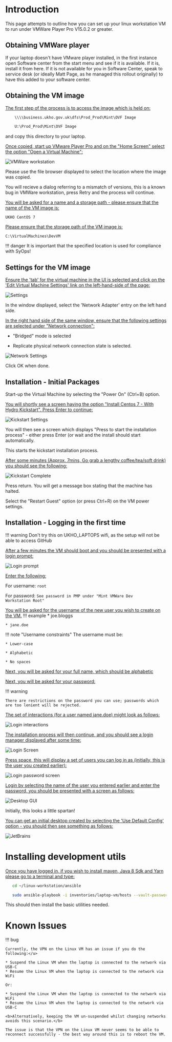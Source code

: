 # Introduction 

This page attempts to outline how you can set up your linux workstation VM to run under VMWare Player Pro V15.0.2 or greater.


## Obtaining VMWare player 

If your laptop doesn't have VMware player installed, in the first instance open Software center from the start menu and see if it is available. If it is, install it from here. If it is not available for you in Software Center, speak to service desk (or ideally Matt Page, as he managed this rollout originally) to have this added to your software center.

## Obtaining the VM image 

<u>The first step of the process is to access the image which is held on:</u>

``` bash 
    \\\\business.ukho.gov.uk\dfs\Prod_Prod\Mint\OVF Image
```
``` bash 
    U:\Prod_Prod\Mint\OVF Image
```

and copy this directory to your laptop.

<u>Once copied, start up VMware Player Pro and on the "Home Screen" select the option "Open a Virtual Machine":</u>

![VMWare workstation](Linux_workstations_importvm.png)

Please use the file browser displayed to select the location where the image was copied.

You will recieve a dialog referring to a mismatch of versions, this is a known bug in VMWare workstation, press Retry and the process will continue.

<u>You will be asked for a name and a storage path - please ensure that the name of the VM image is:</u>

<code>UKHO CentOS 7</code>

<u>Please ensure that the storage path of the VM image is:</u>

<code>C:\VirtualMachines\DevVM</code>


!!! danger
    It is important that the specified location is used for compliance with SyOps!

## Settings for the VM image 

<u>Ensure the 'tab' for the virtual machine in the UI is selected and click on the 'Edit Virtual Machine Settings' link on the left-hand-side of the page:</u>

![Settings](Linux_workstations_settings_1.png)

In the window displayed, select the 'Network Adapter' entry on the left hand side.

<u>In the right hand side of the same window, ensure that the following settings are selected under "Network connection":</u>

* "Bridged" mode is selected

* Replicate physical network connection state is selected.

![Network Settings](Linux_workstations_settings_2.png)

Click OK when done.

## Installation - Initial Packages 

Start-up the Virtual Machine by selecting the "Power On" (Ctrl+B) option.


<u>You will shortly see a screen having the option "Install Centos 7 - With Hydro Kickstart".  Press Enter to continue:</u>

![Kickstart Settings](Linux_workstations_kickstart.png)

You will then see a screen which displays "Press <Enter> to start the installation process" - either press Enter (or wait and the install should start automatically.


This starts the kickstart installation process.


<u>After some minutes (Approx. 7mins, Go grab a lengthy coffee/tea/soft drink) you should see the following:</u>

![Kickstart Complete](Linux_workstations_kickstart_ends.png)

Press return.  You will get a message box stating that the machine has halted.


Select the "Restart Guest" option (or press Ctrl+R) on the VM power settings.

## Installation - Logging in the first time 
!!! warning
    Don't try this on UKHO_LAPTOPS wifi, as the setup will not be able to access GitHub


<u>After a few minutes the VM should boot and you should be presented with a login prompt:</u>

![Login prompt](Linux_workstations_first_login.png)


<u>Enter the following:</u>

For username: <code>root</code>

For password: <code>See password in PMP under "Mint VMWare Dev Workstation Root"</code>


<u>You will be asked for the username of the new user you wish to create on the VM.</u>
!!! example
    * joe.bloggs
    
    * jane.doe
    
!!! note "Username constraints"
    The username must be:
    
    * Lower-case
    
    * Alphabetic
    
    * No spaces


<u>Next, you will be asked for your full name, which should be alphabetic</u>

<u>Next, you will be asked for your password:</u>

!!! warning

    There are restrictions on the password you can use; passwords which are too lenient will be rejected.

<u>The set of interactions (for a user named jane.doe) might look as follows:</u>

![Login interactions](Linux_workstations_new_user.png)

<u>The installation process will then continue, and you should see a login manager displayed after some time:</u>

![Login Screen](400px-Linux_workstations_login_screen_1.png)


<u>Press space, this will display a set of users you can log in as (initially, this is the user you created earlier):</u>

![Login password screen](400px-Linux_workstations_login_screen_2.png)

<u>Login by selecting the name of the user you entered earlier and enter the password, you should be presented with a screen as follows:</u>

![Desktop GUI](400px-Linux_workstations_gui_login_screen_1.png)

Initially, this looks a little spartan!

<u>You can get an initial desktop created by selecting the 'Use Default Config' option - you should then see something as follows:</u>

![JetBrains](400px-Linux_workstations_gui_login_screen_2.png)

# Installing development utils 

<u>Once you have logged in, if you wish to install maven, Java 8 Sdk and Yarn please go to a terminal and type:</u>

``` bash
   cd ~/linux-workstation/ansible
```
``` bash
   sudo ansible-playbook -i inventories/laptop-vm/hosts --vault-password-file=$HOME/.config/linux-workstation/.vaultpass development.yml
```

This should then install the basic utilities needed.

# Known Issues 

!!! bug

    Currently, the VPN on the Linux VM has an issue if you do the following:</u>
   
    * Suspend the Linux VM when the laptop is connected to the network via USB-C
    * Resume the Linux VM when the laptop is connected to the network via WiFi
   
    Or:
   
    * Suspend the Linux VM when the laptop is connected to the network via WiFi
    * Resume the Linux VM when the laptop is connected to the network via USB-C
   
    <b>Alternatively, keeping the VM un-suspended whilst changing networks avoids this scenario.</b>
   
    The issue is that the VPN on the Linux VM never seems to be able to reconnect successfully - the best way around this is to reboot the VM.

